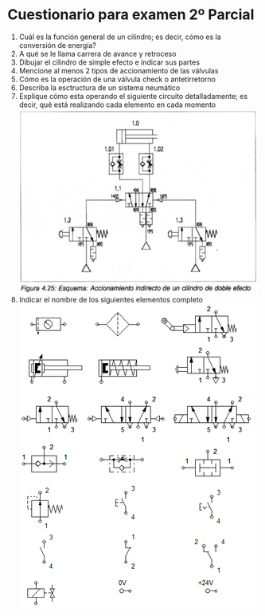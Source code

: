 # Cuestionario para examen 2º Parcial

1. Cuál es la función general de un cilindro; es decir, cómo es la conversión de energía?
2. A qué se le llama carrera de avance y retroceso
3. Dibujar el cilindro de simple efecto e indicar sus partes
4. Mencione al menos 2 tipos de accionamiento de las válvulas
5. Cómo es la operación de una válvula check o antetirretorno
6. Describa la esctructura de un sistema neumático
7. Explique cómo esta operando el siguiente circuito detalladamente; es decir, qué está realizando cada elemento en cada momento
![esquema](cap4/esq_425.png)
8. Indicar el nombre de los siguientes elementos completo
![simbolos](simbolos.png)
